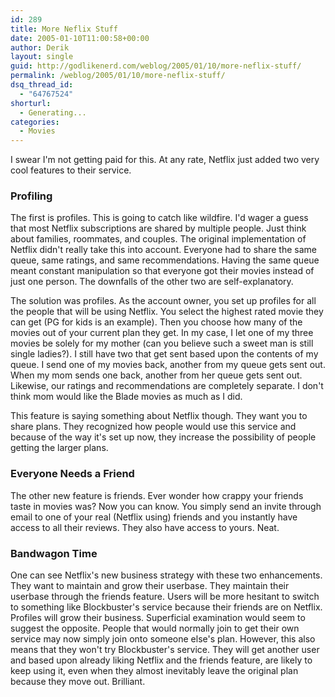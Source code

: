 ```yaml
---
id: 289
title: More Neflix Stuff
date: 2005-01-10T11:00:58+00:00
author: Derik
layout: single
guid: http://godlikenerd.com/weblog/2005/01/10/more-neflix-stuff/
permalink: /weblog/2005/01/10/more-neflix-stuff/
dsq_thread_id:
  - "64767524"
shorturl:
  - Generating...
categories:
  - Movies
---
```

I swear I'm not getting paid for this. At any rate, Netflix just added two very cool features to their service.

### Profiling

The first is profiles. This is going to catch like wildfire. I'd wager a guess that most Netflix subscriptions are shared by multiple people. Just think about families, roommates, and couples. The original implementation of Netflix didn't really take this into account. Everyone had to share the same queue, same ratings, and same recommendations. Having the same queue meant constant manipulation so that everyone got their movies instead of just one person. The downfalls of the other two are self-explanatory.

The solution was profiles. As the account owner, you set up profiles for all the people that will be using Netflix. You select the highest rated movie they can get (PG for kids is an example). Then you choose how many of the movies out of your current plan they get. In my case, I let one of my three movies be solely for my mother (can you believe such a sweet man is still single ladies?). I still have two that get sent based upon the contents of my queue. I send one of my movies back, another from my queue gets sent out. When my mom sends one back, another from her queue gets sent out. Likewise, our ratings and recommendations are completely separate. I don't think mom would like the Blade movies as much as I did.

This feature is saying something about Netflix though. They want you to share plans. They recognized how people would use this service and because of the way it's set up now, they increase the possibility of people getting the larger plans.

### Everyone Needs a Friend

The other new feature is friends. Ever wonder how crappy your friends taste in movies was? Now you can know. You simply send an invite through email to one of your real (Netflix using) friends and you instantly have access to all their reviews. They also have access to yours. Neat.

### Bandwagon Time

One can see Netflix's new business strategy with these two enhancements. They want to maintain and grow their userbase. They maintain their userbase through the friends feature. Users will be more hesitant to switch to something like Blockbuster's service because their friends are on Netflix. Profiles will grow their business. Superficial examination would seem to suggest the opposite. People that would normally join to get their own service may now simply join onto someone else's plan. However, this also means that they won't try Blockbuster's service. They will get another user and based upon already liking Netflix and the friends feature, are likely to keep using it, even when they almost inevitably leave the original plan because they move out. Brilliant.